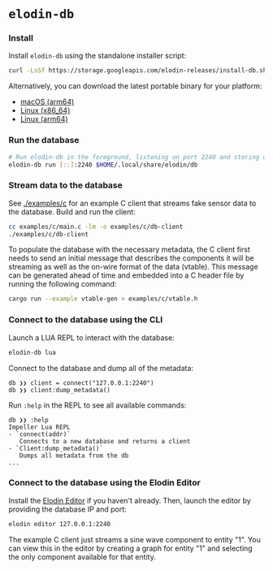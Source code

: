 # `elodin-db`

### Install

Install `elodin-db` using the standalone installer script:

```sh
curl -LsSf https://storage.googleapis.com/elodin-releases/install-db.sh | sh
```

Alternatively, you can download the latest portable binary for your platform:

- [macOS (arm64)](https://storage.googleapis.com/elodin-releases/latest/elodin-db-aarch64-apple-darwin.tar.gz)
- [Linux (x86_64)](https://storage.googleapis.com/elodin-releases/latest/elodin-db-x86_64-unknown-linux-musl.tar.gz)
- [Linux (arm64)](https://storage.googleapis.com/elodin-releases/latest/elodin-db-aarch64-unknown-linux-musl.tar.gz)

### Run the database

```sh
# Run elodin-db in the foreground, listening on port 2240 and storing data in the default user data directory
elodin-db run [::]:2240 $HOME/.local/share/elodin/db
```

### Stream data to the database

See [./examples/c](./examples/c) for an example C client that streams fake sensor data to the database. Build and run the client:

```sh
cc examples/c/main.c -lm -o examples/c/db-client
./examples/c/db-client
```

To populate the database with the necessary metadata, the C client first needs to send an initial message that describes the components it will be streaming as well as the on-wire format of the data (vtable). This message can be generated ahead of time and embedded into a C header file by running the following command:

```sh
cargo run --example vtable-gen > examples/c/vtable.h
```

### Connect to the database using the CLI

Launch a LUA REPL to interact with the database:
```sh
elodin-db lua
```

Connect to the database and dump all of the metadata:
```
db ❯❯ client = connect("127.0.0.1:2240")
db ❯❯ client:dump_metadata()
```

Run `:help` in the REPL to see all available commands:
```
db ❯❯ :help
Impeller Lua REPL
- `connect(addr)`
   Connects to a new database and returns a client
- `Client:dump_metadata()`
   Dumps all metadata from the db
...
```

### Connect to the database using the Elodin Editor

Install the [Elodin Editor](https://docs.elodin.systems/get-started/quickstart/#install) if you haven't already. Then, launch the editor by providing the database IP and port:

```sh
elodin editor 127.0.0.1:2240
```

The example C client just streams a sine wave component to entity "1". You can view this in the editor by creating a graph for entity "1" and selecting the only component available for that entity.
